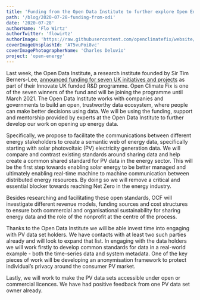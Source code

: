 ```yaml
---
title: 'Funding from the Open Data Institute to further explore Open Energy'
path: '/blog/2020-07-28-funding-from-odi'
date: '2020-07-28'
authorName: 'Flo Wirtz'
authorTwitter: 'flowirtz'
authorImage: 'https://raw.githubusercontent.com/openclimatefix/website/master/src/images/people/flo.jpg'
coverImageUnsplashId: 'AT5vuPoi8vc'
coverImagePhotographerName: 'Charles Deluvio'
project: 'open-energy'
---
```


Last week, the Open Data Institute, a research institute founded by Sir Tim Berners-Lee, [announced funding for seven UK initiatives and projects](https://theodi.org/article/new-funding-for-uk-projects-working-on-sharing-data-that-leads-to-better-decisions-for-climate-change-energy-and-health/) as part of their Innovate UK funded R&D programme. Open Climate Fix is one of the seven winners of the fund and will be joining the programme until March 2021. The Open Data Institute works with companies and governments to build an open, trustworthy data ecosystem, where people can make better decisions using data.  We will be using the funding, support and mentorship provided by experts at the Open Data Institute to further develop our work on opening up energy data.

Specifically, we propose to facilitate the communications between different energy stakeholders to create a semantic web of energy data, specifically starting with solar photovoltaic (PV) electricity generation data. We will compare and contrast existing standards around sharing data and help create a common shared standard for PV data in the energy sector. This will be the first step towards enabling solar energy to be better managed and ultimately enabling real-time machine to machine communication between distributed energy resources. By doing so we will remove a critical and essential blocker towards reaching Net Zero in the energy industry.

Besides researching and facilitating these open standards, OCF will investigate different revenue models, funding sources and cost structures to ensure both commercial and organisational sustainability for sharing energy data and the role of the nonprofit at the centre of the process.

Thanks to the Open Data Institute we will be able invest time into engaging with PV data set holders. We have contacts with at least two such parties already and will look to expand that list. In engaging with the data holders we will work firstly to develop common standards for data in a real-world example - both the time-series data and system metadata. One of the key pieces of work will be developing an anonymisation framework to protect individual’s privacy around the consumer PV market.

Lastly, we will work to make the PV data sets accessible under open or commercial licences. We have had positive feedback from one PV data set owner already.
